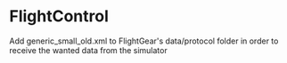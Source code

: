 # FlightControl
Add generic_small_old.xml to FlightGear's data/protocol folder in order to receive the wanted data from the simulator

